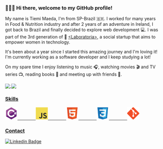 ### 🙋🏻‍♀️ Hi there, welcome to my GitHub profile!  

My name is Tiemi Maeda, I'm from SP-Brazil 🇧🇷.
I worked for many years in Food & Nutrition industry and after 2 years of an adventure in Ireland, I got back to Brazil and finally decided to explore web development 💻. I was part of the 3rd generation of 💛 [\<Laboratoria\>](https://www.laboratoria.la/br), a social startup that aims to empower women in technology. 

It's been about a year since I started this amazing journey and I'm loving it! I'm currently working as a software developer and I keep studying a lot!

On my spare time I enjoy listening to music 🎧, watching movies 🎬 and TV series 📺, reading books 📖 and meeting up with friends 🍻.

<div>
  <a href="https://github.com/tiemimaeda">
  <img height="180em" align="center" src="https://github-readme-stats.vercel.app/api?username=tiemimaeda&show_icons=true&theme=dracula&include_all_commits=true&count_private=true"/>
  <img height="180em" align="center" src="https://github-readme-stats.vercel.app/api/top-langs/?username=tiemimaeda&layout=compact&langs_count=7&theme=dracula"/>
</div>

  
 ### Skills
 <p align="left">
    <img height="40" src="https://raw.githubusercontent.com/devicons/devicon/master/icons/csharp/csharp-original.svg">
    &nbsp;&nbsp;&nbsp;&nbsp;&nbsp;&nbsp;&nbsp;&nbsp;&nbsp;&nbsp;&nbsp;&nbsp;&nbsp;
   <img height="40" src="https://raw.githubusercontent.com/devicons/devicon/master/icons/javascript/javascript-original.svg">
    &nbsp;&nbsp;&nbsp;&nbsp;&nbsp;&nbsp;&nbsp;&nbsp;&nbsp;&nbsp;&nbsp;&nbsp;&nbsp;
    <img height="40" src="https://raw.githubusercontent.com/devicons/devicon/master/icons/html5/html5-original.svg">
    &nbsp;&nbsp;&nbsp;&nbsp;&nbsp;&nbsp;&nbsp;&nbsp;&nbsp;&nbsp;&nbsp;&nbsp;&nbsp;
    <img height="40" src="https://raw.githubusercontent.com/devicons/devicon/master/icons/css3/css3-original.svg">
    &nbsp;&nbsp;&nbsp;&nbsp;&nbsp;&nbsp;&nbsp;&nbsp;&nbsp;&nbsp;&nbsp;&nbsp;&nbsp;
    <img height="40" src="https://raw.githubusercontent.com/devicons/devicon/master/icons/git/git-original.svg">  
</p> 

 ### Contact 
[![Linkedin Badge](https://img.shields.io/badge/linkedin-%230077B5.svg?&style=for-the-badge&logo=linkedin&logoColor=white&link=https://www.linkedin.com/in/priscila-tiemi-maeda/)](https://www.linkedin.com/in/priscila-tiemi-maeda/) 
